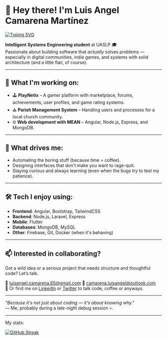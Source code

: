 # 👋 Hey there! I'm Luis Angel Camarena Martínez

[![Typing SVG](https://readme-typing-svg.herokuapp.com?font=Fira+Code&pause=1000&color=278A12&width=435&lines=FULL-STACK+web+and+app+developer+;%2B4+years+of+coding+experience)](https://git.io/typing-svg)

**Intelligent Systems Engineering student** at UASLP 🎓  
Passionate about building software that *actually* solves problems — especially in digital communities, indie games, and systems with solid architecture (and a little flair, of course).

---

## 🚀 What I'm working on:

- 🕹️ **PlayNetix** – A gamer platform with marketplace, forums, achievements, user profiles, and game rating systems.  
- ⛪ **Parish Management System** – Handling users and processes for a local church community.  
- 🌐 **Web development with MEAN** – Angular, Node.js, Express, and MongoDB.

---

## 🧠 What drives me:

- Automating the boring stuff (because time = coffee).
- Designing interfaces that don't make you want to rage-quit.
- Staying curious and always learning (even when the bugs try to test my patience).

---

## 🛠️ Tech I enjoy using:

- **Frontend**: Angular, Bootstrap, TailwindCSS  
- **Backend**: Node.js, Laravel, Express  
- **Mobile**: Flutter  
- **Databases**: MongoDB, MySQL  
- **Other**: Firebase, Git, Docker (when it's behaving)

---

## 📫 Interested in collaborating?

Got a wild idea or a serious project that needs structure and thoughtful code? Let’s talk.

📧 luisangel.camarena.65@gmail.com
📧 camarena.luisangel@outlook.com  
💬 Or find me on [LinkedIn](https://www.linkedin.com/in/luis-angel-camarena-mart%C3%ADnez-8a8729367/) or [Twitter](https://x.com/AngelnNota65) to talk code, coffee or anyways.

---

_"Because it's not just about coding — it's about knowing why."_  
— Me, probably during a late-night debug session 💀.

---
My stats:

[![GitHub Streak](https://github-readme-streak-stats.herokuapp.com?user=AngelNota&theme=cyber-streakglow)](https://git.io/streak-stats)
